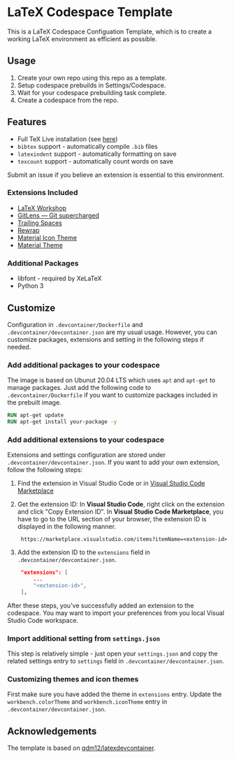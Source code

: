 # LaTeX Codespace Template

This is a LaTeX Codespace Configuation Template, which is to create a working LaTeX environment as efficient as possible.

## Usage

1. Create your own repo using this repo as a template.
2. Setup codespace prebuilds in Settings/Codespace.
3. Wait for your codespace prebuilding task complete.
4. Create a codespace from the repo.

## Features

* Full TeX Live installation (see [here](https://github.com/qdm12/latexdevcontainer/blob/master/Dockerfile))
* `bibtex` support - automatically compile `.bib` files
* `latexindent` support - automatically formatting on save
* `texcount` support - automatically count words on save

Submit an issue if you believe an extension is essential to this environment.

### Extensions Included

* [LaTeX Workshop](https://marketplace.visualstudio.com/items?itemName=James-Yu.latex-workshop)
* [GitLens — Git supercharged](https://marketplace.visualstudio.com/items?itemName=eamodio.gitlens)
* [Trailing Spaces](https://marketplace.visualstudio.com/items?itemName=shardulm94.trailing-spaces)
* [Rewrap](https://marketplace.visualstudio.com/items?itemName=stkb.rewrap)
* [Material Icon Theme](https://marketplace.visualstudio.com/items?itemName=PKief.material-icon-theme)
* [Material Theme](https://marketplace.visualstudio.com/items?itemName=Equinusocio.vsc-material-theme)

### Additional Packages

* libfont - required by XeLaTeX
* Python 3

## Customize

Configuration in `.devcontainer/Dockerfile` and `.devcontainer/devcontainer.json` are my usual usage. However, you can customize packages, extensions and setting in the following steps if needed.

### Add additional packages to your codespace

The image is based on Ubunut 20.04 LTS which uses `apt` and `apt-get` to manage packages. Just add the following code to `.devcontainer/Dockerfile` if you want to customize packages included in the prebuilt image.

```dockerfile
RUN apt-get update
RUN apt-get install your-package -y
```

### Add additional extensions to your codespace

Extensions and settings configuration are stored under `.devcontainer/devcontainer.json`. If you want to add your own extension, follow the following steps:

1. Find the extension in Visual Studio Code or in [Visual Studio Code Marketplace](https://marketplace.visualstudio.com/VSCode)
2. Get the extension ID: In **Visual Studio Code**, right click on the extension and click "Copy Extension ID". In **Visual Studio Code Marketplace**, you have to go to the URL section of your browser, the extension ID is displayed in the following manner.

   ```
    https://marketplace.visualstudio.com/items?itemName=<extension-id>
   ```

3. Add the extension ID to the `extensions` field in `.devcontainer/devcontainer.json`.

   ```json
    "extensions": [
        ...
        "<extension-id>",
    ],
   ```

After these steps, you've successfully added an extension to the codespace. You may want to import your preferences from you local Visual Studio Code workspace.

### Import additional setting from `settings.json`

This step is relatively simple - just open your `settings.json` and copy the related settings entry to `settings` field in `.devcontainer/devcontainer.json`.

### Customizing themes and icon themes

First make sure you have added the theme in `extensions` entry. Update the `workbench.colorTheme` and `workbench.iconTheme` entry in `.devcontainer/devcontainer.json`.

## Acknowledgements

The template is based on [qdm12/latexdevcontainer](https://github.com/qdm12/latexdevcontainer).
